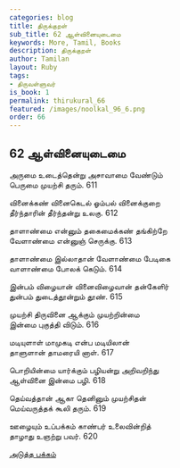 ```yaml
---
categories: blog
title: திருக்குறள்
sub_title: 62 ஆள்வினையுடைமை
keywords: More, Tamil, Books
description: திருக்குறள்
author: Tamilan
layout: Ruby
tags:
- திருவள்ளுவர்
is_book: 1
permalink: thirukural_66
featured: /images/noolkal_96_6.png
order: 66
---
```

## 62 ஆள்வினையுடைமை

அருமை உடைத்தென்று அசாவாமை வேண்டும்  
பெருமை முயற்சி தரும். 611

வினைக்கண் வினைகெடல் ஓம்பல் வினைக்குறை  
தீர்ந்தாரின் தீர்ந்தன்று உலகு. 612

தாளாண்மை என்னும் தகைமைக்கண் தங்கிற்றே  
வேளாண்மை என்னுஞ் செருக்கு. 613

தாளாண்மை இல்லாதான் வேளாண்மை பேடிகை  
வாளாண்மை போலக் கெடும். 614

இன்பம் விழையான் வினைவிழைவான் தன்கேளிர்  
துன்பம் துடைத்தூன்றும் தூண். 615

முயற்சி திருவினை ஆக்கும் முயற்றின்மை  
இன்மை புகுத்தி விடும். 616

மடியுளாள் மாமுகடி என்ப மடியிலான்  
தாளுளான் தாமரையி னாள். 617

பொறியின்மை யார்க்கும் பழியன்று அறிவறிந்து  
ஆள்வினை இன்மை பழி. 618

தெய்வத்தான் ஆகா தெனினும் முயற்சிதன்  
மெய்வருத்தக் கூலி தரும். 619

ஊழையும் உப்பக்கம் காண்பர் உலைவின்றித்  
தாழாது உஞற்று பவர். 620

[அடுத்த பக்கம்](thirukural_67)
